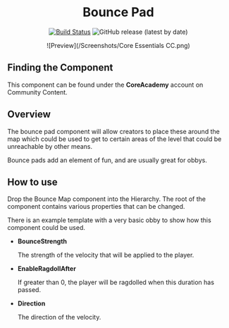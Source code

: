 <div align="center">

# Bounce Pad

[![Build Status](https://github.com/ManticoreGamesInc/CC-Bounce-Pad/workflows/CI/badge.svg)](https://github.com/ManticoreGamesInc/CC-Bounce-Pad/actions/workflows/ci.yml?query=workflow%3ACI%29)
![GitHub release (latest by date)](https://img.shields.io/github/v/release/ManticoreGamesInc/CC-Bounce-Pad?style=plastic)

![Preview](/Screenshots/Core Essentials CC.png)

</div>

## Finding the Component

This component can be found under the **CoreAcademy** account on Community Content.

## Overview

The bounce pad component will allow creators to place these around the map which could be used to get to certain
areas of the level that could be unreachable by other means.

Bounce pads add an element of fun, and are usually great for obbys.

## How to use

Drop the Bounce Map component into the Hierarchy. The root of the component contains various properties that can be changed.

There is an example template with a very basic obby to show how this component could be used.

- **BounceStrength**

	The strength of the velocity that will be applied to the player.

- **EnableRagdollAfter**

	If greater than 0, the player will be ragdolled when this duration has passed.

- **Direction**

	The direction of the velocity.
